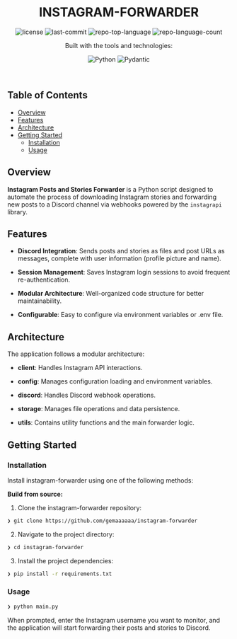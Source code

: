 <p align="center"><h1 align="center">INSTAGRAM-FORWARDER</h1></p>

<p align="center">
	<img src="https://img.shields.io/github/license/gemaaaaaa/instagram-forwarder?style=for-the-badge&logo=opensourceinitiative&logoColor=white&color=dd2a7b" alt="license">
	<img src="https://img.shields.io/github/last-commit/gemaaaaaa/instagram-forwarder?style=for-the-badge&logo=git&logoColor=white&color=dd2a7b" alt="last-commit">
	<img src="https://img.shields.io/github/languages/top/gemaaaaaa/instagram-forwarder?style=for-the-badge&color=dd2a7b" alt="repo-top-language">
	<img src="https://img.shields.io/github/languages/count/gemaaaaaa/instagram-forwarder?style=for-the-badge&color=dd2a7b" alt="repo-language-count">
</p>
<p align="center">Built with the tools and technologies:</p>
<p align="center">
	<img src="https://img.shields.io/badge/Python-3776AB.svg?style=for-the-badge&logo=Python&logoColor=white" alt="Python">
	<img src="https://img.shields.io/badge/Pydantic-E92063.svg?style=for-the-badge&logo=Pydantic&logoColor=white" alt="Pydantic">
</p>
<br>

##  Table of Contents

- [ Overview](#overview)
- [ Features](#features)
- [ Architecture](#architecture)
- [ Getting Started](#getting-started)
  - [ Installation](#installation)
  - [ Usage](#usage)


##  Overview

**Instagram Posts and Stories Forwarder** is a Python script designed to automate the process of downloading Instagram stories and forwarding new posts to a Discord channel via webhooks powered by the `instagrapi` library. 


##  Features

- **Discord Integration**: Sends posts and stories as files and post URLs as messages, complete with user information (profile picture and name).
     
- **Session Management**: Saves Instagram login sessions to avoid frequent re-authentication.

- **Modular Architecture**: Well-organized code structure for better maintainability.

- **Configurable**: Easy to configure via environment variables or .env file.

##  Architecture

The application follows a modular architecture:

- **client**: Handles Instagram API interactions.
  
- **config**: Manages configuration loading and environment variables.
  
- **discord**: Handles Discord webhook operations.
  
- **storage**: Manages file operations and data persistence.
  
- **utils**: Contains utility functions and the main forwarder logic.

##  Getting Started

###  Installation

Install instagram-forwarder using one of the following methods:

**Build from source:**

1. Clone the instagram-forwarder repository:
```sh
❯ git clone https://github.com/gemaaaaaa/instagram-forwarder
```

2. Navigate to the project directory:
```sh
❯ cd instagram-forwarder
```

3. Install the project dependencies:

```sh
❯ pip install -r requirements.txt
```

###  Usage
```sh
❯ python main.py
```

When prompted, enter the Instagram username you want to monitor, and the application will start forwarding their posts and stories to Discord.
